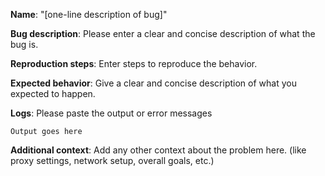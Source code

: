 **Name**: "[one-line description of bug]"

**Bug description**:
Please enter a clear and concise description of what the bug is. 

**Reproduction steps**:
Enter steps to reproduce the behavior.

**Expected behavior**:
Give a clear and concise description of what you expected to happen.

**Logs**:
Please paste the output or error messages

```
Output goes here
```

**Additional context**:
Add any other context about the problem here. (like proxy settings, network setup, overall goals, etc.)
